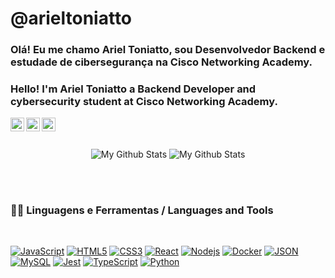 # @arieltoniatto


### Olá! Eu me chamo Ariel Toniatto, sou Desenvolvedor Backend e estudade de cibersegurança na Cisco Networking Academy.
### Hello! I'm Ariel Toniatto a Backend Developer and cybersecurity student at Cisco Networking Academy.

<p align="center">
<a href="https://www.linkedin.com/in/ariel-toniatto/">
  <img align="left" alt="Ariel Toniatto" width="22px" src="https://cdn.jsdelivr.net/npm/simple-icons@v3/icons/linkedin.svg" />
</a>
<a href="https://www.instagram.com/arieltoniatto/">
  <img align="left" alt="Ariel's Instagram" width="22px" src="https://cdn.jsdelivr.net/npm/simple-icons@v3/icons/instagram.svg" />
</a>
<a>
 <a href="mailto:ariel.toniatto@gmail.com?subject=you're%20awsome">
  <img align="left" alt="Ariel's email" width="22px" src="https://cdn.jsdelivr.net/npm/simple-icons@v3/icons/gmail.svg" />
</a>
</p>

<br />
<br />

<p align="center">
<img align="center" src="https://github-readme-stats.vercel.app/api/top-langs/?username=arieltoniatto&layout=compact&theme=radical" alt="My Github Stats">
<img align="center" src="https://github-readme-stats.vercel.app/api?username=arieltoniatto&&show_icons=true&theme=radical&count_private=true&include_all_commits=true" alt="My Github Stats">
</p>



<br />
<br />

### 👨‍💻 Linguagens e Ferramentas / Languages and Tools

<br />

[![JavaScript](https://img.shields.io/badge/-JavaScript-black?style=flat&logo=javascript&link=https://github.com/arieltoniatto)](https://github.com/arieltoniatto) 
[![HTML5](https://img.shields.io/badge/-HTML5-E34F26?style=flat&logo=html5&logoColor=white&link=https://github.com/arieltoniatto)](https://github.com/arieltoniatto)
[![CSS3](https://img.shields.io/badge/-CSS3-1572B6?style=flat&logo=css3&link=https://github.com/arieltoniatto)](https://github.com/arieltoniatto) 
[![React](https://img.shields.io/badge/-React-black?style=flat&logo=react&link=https://github.com/arieltoniatto)](https://github.com/arieltoniatto) 
[![Nodejs](https://img.shields.io/badge/-Nodejs-green?style=flat&logo=Node.js&link=https://github.com/arieltoniatto)](https://github.com/arieltoniatto) 
[![Docker](https://img.shields.io/badge/-Docker-black?style=flat&logo=docker&link=https://github.com/arieltoniatto)](https://github.com/arieltoniatto) 
[![JSON](https://img.shields.io/badge/-json-02569B?style=flat&logo=json&link=https://github.com/arieltoniatto)](https://github.com/arieltoniatto) 
[![MySQL](https://img.shields.io/badge/-MySQL-black?style=flat&logo=mysql&link=https://github.com/arieltoniatto)](https://github.com/arieltoniatto) 
[![Jest](https://img.shields.io/badge/-Jest-orange?style=flat&logo=jest&link=https://github.com/arieltoniatto)](https://github.com/arieltoniatto) 
[![TypeScript](https://img.shields.io/badge/-TypeScript-white?style=flat&logo=typescript&link=https://github.com/arieltoniatto)](https://github.com/arieltoniatto) 
[![Python](https://img.shields.io/badge/-python-white?style=flat&logo=Python&link=https://github.com/arieltoniatto)](https://github.com/arieltoniatto) 
